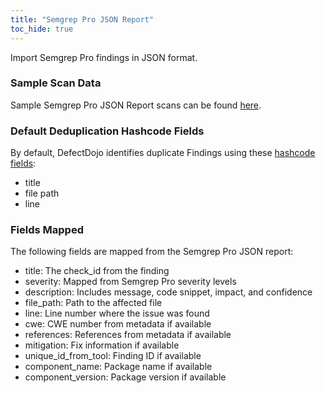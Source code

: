 ```yaml
---
title: "Semgrep Pro JSON Report"
toc_hide: true
---
```

Import Semgrep Pro findings in JSON format.

### Sample Scan Data
Sample Semgrep Pro JSON Report scans can be found [here](https://github.com/DefectDojo/django-DefectDojo/tree/master/unittests/scans/semgrep_pro).

### Default Deduplication Hashcode Fields
By default, DefectDojo identifies duplicate Findings using these [hashcode fields](https://docs.defectdojo.com/en/working_with_findings/finding_deduplication/about_deduplication/):

- title
- file path
- line

### Fields Mapped
The following fields are mapped from the Semgrep Pro JSON report:

- title: The check_id from the finding
- severity: Mapped from Semgrep Pro severity levels
- description: Includes message, code snippet, impact, and confidence
- file_path: Path to the affected file
- line: Line number where the issue was found
- cwe: CWE number from metadata if available
- references: References from metadata if available
- mitigation: Fix information if available
- unique_id_from_tool: Finding ID if available
- component_name: Package name if available
- component_version: Package version if available